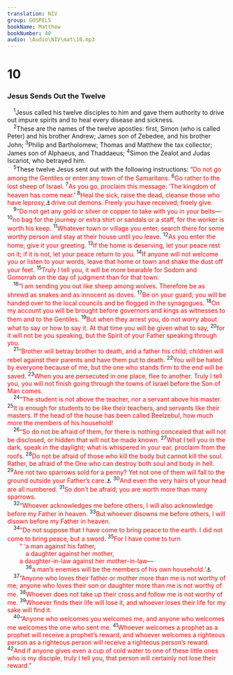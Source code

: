 ```yaml
---
translation: NIV
group: GOSPELS
bookName: Matthew 
bookNumber: 40
audio: \Audio\NIV\mat\10.mp3
---
```


<div class="title"><h1>10</h1><h3>Jesus Sends Out the Twelve </h3></div>
<span class="verse mat_10_1"> <sup>1</sup>Jesus called his twelve disciples to him and gave them authority to drive out impure spirits and to heal every disease and sickness. <br/></span>
<span class="verse mat_10_2"> <sup>2</sup>These are the names of the twelve apostles: first, Simon (who is called Peter) and his brother Andrew; James son of Zebedee, and his brother John; </span>
<span class="verse mat_10_3"><sup>3</sup>Philip and Bartholomew; Thomas and Matthew the tax collector; James son of Alphaeus, and Thaddaeus; </span>
<span class="verse mat_10_4"><sup>4</sup>Simon the Zealot and Judas Iscariot, who betrayed him. <br/></span>
<span class="verse mat_10_5"> <sup>5</sup>These twelve Jesus sent out with the following instructions: <font color="red">“Do not go among the Gentiles or enter any town of the Samaritans.</font></span>
<span class="verse mat_10_6"><sup>6</sup><font color="red">Go rather to the lost sheep of Israel.</font></span>
<span class="verse mat_10_7"><sup>7</sup><font color="red">As you go, proclaim this message: ‘The kingdom of heaven has come near.’</font></span>
<span class="verse mat_10_8"><sup>8</sup><font color="red">Heal the sick, raise the dead, cleanse those who have leprosy,</font><a data-toggle="tooltip" data-placement="bottom" title="The Greek word traditionally translated leprosy was used for various diseases affecting the skin.">⚓</a><font color="red">drive out demons. Freely you have received; freely give.</font><br/></span>
<span class="verse mat_10_9"> <sup>9</sup><font color="red">“Do not get any gold or silver or copper to take with you in your belts—</font></span>
<span class="verse mat_10_10"><sup>10</sup><font color="red">no bag for the journey or extra shirt or sandals or a staff, for the worker is worth his keep.</font></span>
<span class="verse mat_10_11"><sup>11</sup><font color="red">Whatever town or village you enter, search there for some worthy person and stay at their house until you leave.</font></span>
<span class="verse mat_10_12"><sup>12</sup><font color="red">As you enter the home, give it your greeting.</font></span>
<span class="verse mat_10_13"><sup>13</sup><font color="red">If the home is deserving, let your peace rest on it; if it is not, let your peace return to you.</font></span>
<span class="verse mat_10_14"><sup>14</sup><font color="red">If anyone will not welcome you or listen to your words, leave that home or town and shake the dust off your feet.</font></span>
<span class="verse mat_10_15"><sup>15</sup><font color="red">Truly I tell you, it will be more bearable for Sodom and Gomorrah on the day of judgment than for that town.</font><br/></span>
<span class="verse mat_10_16"> <sup>16</sup><font color="red">“I am sending you out like sheep among wolves. Therefore be as shrewd as snakes and as innocent as doves.</font></span>
<span class="verse mat_10_17"><sup>17</sup><font color="red">Be on your guard; you will be handed over to the local councils and be flogged in the synagogues.</font></span>
<span class="verse mat_10_18"><sup>18</sup><font color="red">On my account you will be brought before governors and kings as witnesses to them and to the Gentiles.</font></span>
<span class="verse mat_10_19"><sup>19</sup><font color="red">But when they arrest you, do not worry about what to say or how to say it. At that time you will be given what to say,</font></span>
<span class="verse mat_10_20"><sup>20</sup><font color="red">for it will not be you speaking, but the Spirit of your Father speaking through you.</font><br/></span>
<span class="verse mat_10_21"> <sup>21</sup><font color="red">“Brother will betray brother to death, and a father his child; children will rebel against their parents and have them put to death.</font></span>
<span class="verse mat_10_22"><sup>22</sup><font color="red">You will be hated by everyone because of me, but the one who stands firm to the end will be saved.</font></span>
<span class="verse mat_10_23"><sup>23</sup><font color="red">When you are persecuted in one place, flee to another. Truly I tell you, you will not finish going through the towns of Israel before the Son of Man comes.</font><br/></span>
<span class="verse mat_10_24"> <sup>24</sup><font color="red">“The student is not above the teacher, nor a servant above his master.</font></span>
<span class="verse mat_10_25"><sup>25</sup><font color="red">It is enough for students to be like their teachers, and servants like their masters. If the head of the house has been called Beelzebul, how much more the members of his household!</font><br/></span>
<span class="verse mat_10_26"> <sup>26</sup><font color="red">“So do not be afraid of them, for there is nothing concealed that will not be disclosed, or hidden that will not be made known.</font></span>
<span class="verse mat_10_27"><sup>27</sup><font color="red">What I tell you in the dark, speak in the daylight; what is whispered in your ear, proclaim from the roofs.</font></span>
<span class="verse mat_10_28"><sup>28</sup><font color="red">Do not be afraid of those who kill the body but cannot kill the soul. Rather, be afraid of the One who can destroy both soul and body in hell.</font></span>
<span class="verse mat_10_29"><sup>29</sup><font color="red">Are not two sparrows sold for a penny? Yet not one of them will fall to the ground outside your Father’s care.</font><a data-toggle="tooltip" data-placement="bottom" title="Or will ; or knowledge">⚓</a></span>
<span class="verse mat_10_30"><sup>30</sup><font color="red">And even the very hairs of your head are all numbered.</font></span>
<span class="verse mat_10_31"><sup>31</sup><font color="red">So don’t be afraid; you are worth more than many sparrows.</font><br/></span>
<span class="verse mat_10_32"> <sup>32</sup><font color="red">“Whoever acknowledges me before others, I will also acknowledge before my Father in heaven.</font></span>
<span class="verse mat_10_33"><sup>33</sup><font color="red">But whoever disowns me before others, I will disown before my Father in heaven.</font><br/></span>
<span class="verse mat_10_34"> <sup>34</sup><font color="red">“Do not suppose that I have come to bring peace to the earth. I did not come to bring peace, but a sword.</font></span>
<span class="verse mat_10_35"><sup>35</sup><font color="red">For I have come to turn </font><br/>  <font color="red">“ ‘a man against his father, </font><br/>   <font color="red">a daughter against her mother, </font><br/>  <font color="red">a daughter-in-law against her mother-in-law—</font><br/></span>
<span class="verse mat_10_36">   <sup>36</sup><font color="red">a man’s enemies will be the members of his own household.’</font><a data-toggle="tooltip" data-placement="bottom" title=" 10:36 Micah 7:6 ">⚓</a><br/></span>
<span class="verse mat_10_37"> <sup>37</sup><font color="red">“Anyone who loves their father or mother more than me is not worthy of me; anyone who loves their son or daughter more than me is not worthy of me.</font></span>
<span class="verse mat_10_38"><sup>38</sup><font color="red">Whoever does not take up their cross and follow me is not worthy of me.</font></span>
<span class="verse mat_10_39"><sup>39</sup><font color="red">Whoever finds their life will lose it, and whoever loses their life for my sake will find it.</font><br/></span>
<span class="verse mat_10_40"> <sup>40</sup><font color="red">“Anyone who welcomes you welcomes me, and anyone who welcomes me welcomes the one who sent me.</font></span>
<span class="verse mat_10_41"><sup>41</sup><font color="red">Whoever welcomes a prophet as a prophet will receive a prophet’s reward, and whoever welcomes a righteous person as a righteous person will receive a righteous person’s reward.</font></span>
<span class="verse mat_10_42"><sup>42</sup><font color="red">And if anyone gives even a cup of cold water to one of these little ones who is my disciple, truly I tell you, that person will certainly not lose their reward.”</font><br/></span>
